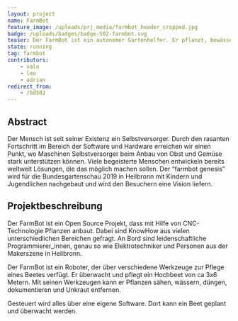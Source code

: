 ```yaml
---
layout: project
name: FarmBot
feature_image: /uploads/prj_media/farmbot_header_cropped.jpg
badge: /uploads/badges/badge-502-farmbot.svg
teaser: Der FarmBot ist ein autonomer Gartenhelfer. Er pflanzt, bewässert und düngt ein Hochbeet. Auf der Bundesgartenschau in Heilbronn wird ein Prototyp ausgestellt sein und in Aktion zu begutachten sein.
state: running
tag: farmbot
contributors:
    - vale
    - leo
    - adrian
redirect_from:
    - /bd502
---
```


## Abstract

Der Mensch ist seit seiner Existenz ein Selbstversorger. Durch den rasanten Fortschritt im Bereich der Software und Hardware erreichen wir einen Punkt, wo Maschinen Selbstversorger beim Anbau von Obst und Gemüse stark unterstützen können. Viele begeisterte Menschen entwickeln bereits weltweit Lösungen, die das möglich machen sollen. Der “farmbot genesis” wird für die Bundesgartenschau 2019 in Heilbronn mit Kindern und Jugendlichen nachgebaut und wird den Besuchern eine Vision liefern.

## Projektbeschreibung

Der FarmBot ist ein Open Source Projekt, dass mit Hilfe von CNC-Technologie Pflanzen anbaut. Dabei sind KnowHow aus vielen unterschiedlichen Bereichen gefragt. An Bord sind leidenschaftliche Programmierer_innen, genau so wie Elektrotechniker und Personen aus der Makerszene in Heilbronn.

Der FarmBot ist ein Roboter, der über verschiedene Werkzeuge zur Pflege eines Beetes verfügt. Er überwacht und pflegt ein Hochbeet von ca 3x6 Metern. 
Mit seinen Werkzeugen kann er Pflanzen sähen, wässern, düngen, dokumentieren und Unkraut entfernen.

Gesteuert wird alles über eine eigene Software. Dort kann ein Beet geplant und überwacht werden. 
